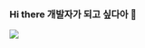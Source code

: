 ### Hi there 개발자가 되고 싶다아 👋

<a href="https://velog.io/@ssunykim"><img src="https://img.shields.io/badge/1Passwod-#0094F5?style=flat-square&logo=1password&logoColor=white"/></a>

<!--
**hy5sun/hy5sun** is a ✨ _special_ ✨ repository because its `README.md` (this file) appears on your GitHub profile.

Here are some ideas to get you started:

- 🔭 I’m currently working on ...
- 🌱 I’m currently learning ...
- 👯 I’m looking to collaborate on ...
- 🤔 I’m looking for help with ...
- 💬 Ask me about ...
- 📫 How to reach me: ...
- 😄 Pronouns: ...
- ⚡ Fun fact: ...
-->
